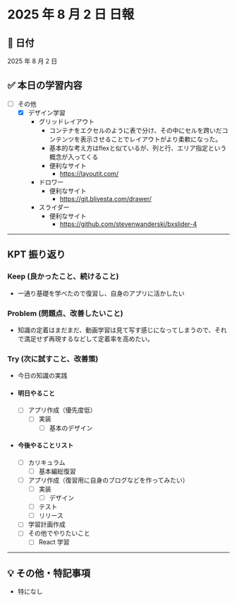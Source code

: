 # 2025 年 8 月 2 日 日報

## 📅 日付

2025 年 8 月 2 日

## ✅ 本日の学習内容

  - [ ] その他
    - [x] デザイン学習
      - グリッドレイアウト
        - コンテナをエクセルのように表で分け、その中にセルを跨いだコンテンツを表示させることでレイアウトがより柔軟になった。
        - 基本的な考え方はflexと似ているが、列と行、エリア指定という概念が入ってくる
        - 便利なサイト
          - https://layoutit.com/
      - ドロワー
        - 便利なサイト
          - https://git.blivesta.com/drawer/
      - スライダー
        - 便利なサイト
          - https://github.com/stevenwanderski/bxslider-4
---

## KPT 振り返り

### Keep (良かったこと、続けること)

- 一通り基礎を学べたので復習し、自身のアプリに活かしたい

### Problem (問題点、改善したいこと)

- 知識の定着はまだまだ、動画学習は見て写す感じになってしまうので、それで満足せず再現するなどして定着率を高めたい。

### Try (次に試すこと、改善策)

- 今日の知識の実践

- #### 明日やること
  - [ ] アプリ作成（優先度低）
    - [ ] 実装
      - [ ] 基本のデザイン

- #### 今後やることリスト
  - [ ] カリキュラム
    - [ ] 基本編総復習
  - [ ] アプリ作成（復習用に自身のブログなどを作ってみたい）
    - [ ] 実装
      - [ ] デザイン
    - [ ] テスト
    - [ ] リリース
  - [ ] 学習計画作成
  - [ ] その他でやりたいこと
    - [ ] React 学習

---

## 💡 その他・特記事項

- 特になし
